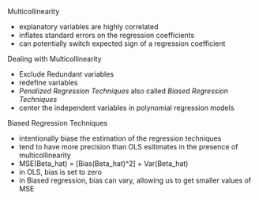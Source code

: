 Multicollinearity
- explanatory variables are highly correlated
- inflates standard errors on the regression coefficients
- can potentially switch expected sign of a regression coefficient

Dealing with Multicollinearity
- Exclude Redundant variables
- redefine variables
- *Penalized Regression Techniques* also called *Biased Regression Techniques*
- center the independent variables in polynomial regression models

Biased Regression Techniques
- intentionally biase the estimation of the regression techniques
- tend to have more precision than OLS esitimates in the presence of multicollinearity
- MSE(Beta_hat) = [Bias(Beta_hat)^2] + Var(Beta_hat)
- in OLS, bias is set to zero
- in Biased regression, bias can vary, allowing us to get smaller values of MSE

